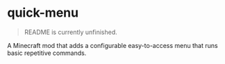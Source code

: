# quick-menu

> README is currently unfinished.

A Minecraft mod that adds a configurable easy-to-access menu that runs basic repetitive commands.
